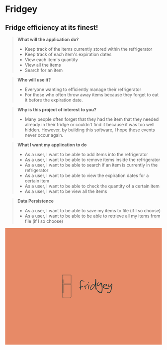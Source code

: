 # Fridgey

## Fridge efficiency at its finest!

> **What will the application do?**
> - Keep track of the items currently stored within the refrigerator 
> - Keep track of each item's expiration dates
> - View each item's quantity
> - View all the items
> - Search for an item 




> **Who will use it?**
> - Everyone wanting to efficiently manage their refrigerator
> - For those who often throw away items because they forget to eat it before the expiration date.

> **Why is this project of interest to you?**
> - Many people often forget that they had the item that they needed already in their fridge or couldn't find it because it was too well hidden. However, by building this software, I hope these events never occur again.  



> **What I want my application to do**
> - As a user, I want to be able to add items into the refrigerator 
> - As a user, I want to be able to remove items inside the refrigerator
> - As a user, I want to be able to search if an item is currently in the refrigerator  
> - As a user, I want to be able to view the expiration dates for a certain item
> - As a user, I want to be able to check the quantity of a certain item 
> - As a user, I want to be view all the items 



> **Data Persistence**
> - As a user, I want to be able to save my items to file (if I so choose)
> - As a user, I want to be able to be able to retrieve all my items from file (if I so choose)

[//]: # (> - As a user, when I select the quit option from the application menu, I want to be reminded to save my items to file and have the option to do so or not. )

[//]: # (> - As a user, when I start the application, I want to be given the option to retrieve my items from file.)

![poster](images/fridgey.png)
